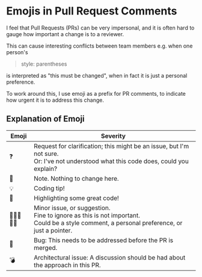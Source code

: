 # Emojis in Pull Request Comments
I feel that Pull Requests (PRs) can be very impersonal, and it is often hard to gauge
how important a change is to a reviewer.

This can cause interesting conflicts between team members e.g. when one person's

> style: parentheses

is interpreted as "this must be changed", when in fact it is just a personal preference.

To work around this, I use emoji as a prefix for PR comments, to indicate how urgent it is to address this change.

## Explanation of Emoji
| Emoji  | Severity                                                                                                                                   |
| ------ | ------------------------------------------------------------------------------------------------------------------------------------------ |
| ❓     | Request for clarification; this might be an issue, but I'm not sure.<br>Or: I've not understood what this code does, could you explain?    |
| 💬     | Note. Nothing to change here.                                                                                                              |
| 💡     | Coding tip!                                                                                                                                |
| 👏     | Highlighting some great code!                                                                                                              |
| 🤷🤷‍♂️🤷‍♀️ | Minor issue, or suggestion.<br>Fine to ignore as this is not important.<br>Could be a style comment, a personal preference, or just a pointer. |
| 🐛     | Bug: This needs to be addressed before the PR is merged.                                                                                   |
| 💣     | Architectural issue: A discussion should be had about the approach in this PR.                                                             |
